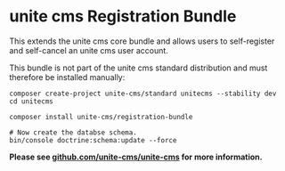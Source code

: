 
unite cms Registration Bundle
=============================

This extends the unite cms core bundle and allows users to self-register and self-cancel an unite cms user account. 

This bundle is not part of the unite cms standard distribution and must therefore be installed manually:

    composer create-project unite-cms/standard unitecms --stability dev
    cd unitecms
    
    composer install unite-cms/registration-bundle
    
    # Now create the databse schema.
    bin/console doctrine:schema:update --force

**Please see [github.com/unite-cms/unite-cms](https://github.com/unite-cms/unite-cms) for more information.**

